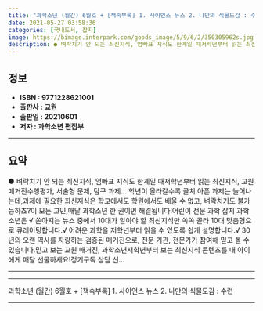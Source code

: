 ```yaml
---
title: "과학소년 (월간) 6월호 + [책속부록] 1. 사이언스 뉴스 2. 나만의 식물도감 : 수련"
date: 2021-05-27 03:58:36
categories: [국내도서, 잡지]
image: https://bimage.interpark.com/goods_image/5/9/6/2/350305962s.jpg
description: ● 벼락치기 안 되는 최신지식, 엄빠표 지식도 한계일 때저학년부터 읽는 최신지식, 교원 매거진수행평가, 서술형 문제, 탐구 과제… 학년이 올라갈수록 골치 아픈 과제는 늘어나는데,과제에 필요한 최신지식은 학교에서도 학원에서도 배울 수 없고, 벼락치기도 불가능하죠?이 모든 고민,매달 과학
---
```


## **정보**

- **ISBN : 9771228621001**
- **출판사 : 교원**
- **출판일 : 20210601**
- **저자 : 과학소년 편집부**

------



## **요약**

●  벼락치기 안 되는 최신지식, 엄빠표 지식도 한계일 때저학년부터 읽는 최신지식, 교원 매거진수행평가, 서술형 문제, 탐구 과제… 학년이 올라갈수록 골치 아픈 과제는 늘어나는데,과제에 필요한 최신지식은 학교에서도 학원에서도 배울 수 없고, 벼락치기도 불가능하죠?이 모든 고민,매달 과학소년 한 권이면 해결됩니다!어린이 전문 과학 잡지 과학소년은 √ 쏟아지는 뉴스 중에서 10대가 알아야 할 최신지식만 쏙쏙 골라 10대 맞춤형으로 큐레이팅합니다.√ 어려운 과학을 저학년부터 읽을 수 있도록 쉽게 설명합니다.√ 30년의 오랜 역사를 자랑하는 검증된 매거진으로, 전문 기관, 전문가가 참여해 믿고 볼 수 있습니다.믿고 보는 교원 매거진, 과학소년저학년부터 보는 최신지식 콘텐츠를 내 아이에게 매달 선물하세요!정기구독 상담 신...

------



------


과학소년 (월간) 6월호 + [책속부록] 1. 사이언스 뉴스 2. 나만의 식물도감 : 수련 

------


